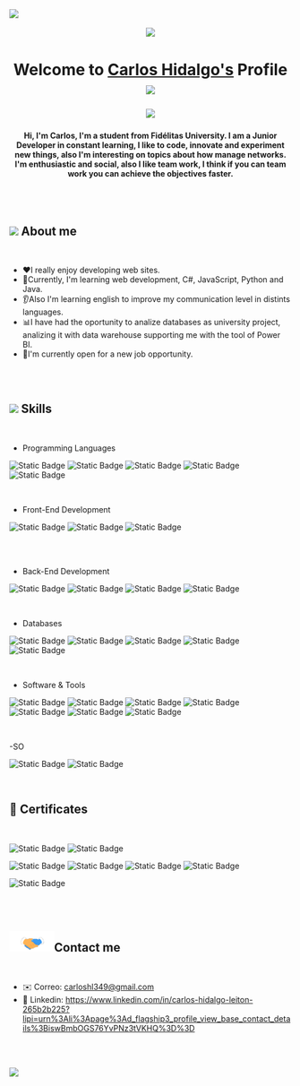 
<!--Welcome-->
<img src="https://user-images.githubusercontent.com/73097560/115834477-dbab4500-a447-11eb-908a-139a6edaec5c.gif">
<p align="center">
  <img src="https://miro.medium.com/max/2048/1*OohqW5DGh9CQS4hLY5FXzA.png" height="230"/>
</p>

<h1 align="center"><b>Welcome to <a href="https://100rabhcsmc.github.io/Me.io/" target="blank">Carlos Hidalgo's</a> Profile </b><img src="https://media.giphy.com/media/hvRJCLFzcasrR4ia7z/giphy.gif" width="35"></h1>


<p align="center">
	<a href="https://github.com/Bouaskaoun">
		<img src="https://readme-typing-svg.herokuapp.com?lines=Systems+Engineering+Student;Full+Stack+Web+Developer;Teamwork;Always%20learning%20new%20things&center=true&width=380&height=45">
	</a>
</p>



<!--Description-->

<h4 align="center">Hi, I'm Carlos, I'm a student from Fidélitas University. I am a Junior Developer in constant learning, I like to code, innovate and experiment new things, also I'm interesting on topics about how manage networks.
  I'm enthusiastic and social, also I like team work, I think if you can team work you can achieve the objectives faster.
</h4>


<br><br>


<!--About Me-->

## <picture><img src = "https://github.com/7oSkaaa/7oSkaaa/blob/main/Images/about_me.gif?raw=true" width = 30px></picture> About me

<br>

- ❤️I really enjoy developing web sites.
- 🌱Currently, I'm learning web development, C#, JavaScript, Python and Java. 
- 👂Also I'm learning english to improve my communication level in distints languages.
- 📊I have had the oportunity to analize databases as university project, analizing it with data warehouse supporting me with the tool of Power BI.
- 👤I'm currently open for a new job opportunity.

<br><br>


<!--Skills-->

## <img src="https://media2.giphy.com/media/QssGEmpkyEOhBCb7e1/giphy.gif?cid=ecf05e47a0n3gi1bfqntqmob8g9aid1oyj2wr3ds3mg700bl&rid=giphy.gif" width ="25"><b> Skills</b>
<br>


- Programming Languages


![Static Badge](https://img.shields.io/badge/python-%23265C4B?style=for-the-badge&logo=python&logoColor=%238FC1B5)
![Static Badge](https://img.shields.io/badge/javascript-black?style=for-the-badge&logo=javascript&logoColor=%23F7DF1E)
![Static Badge](https://img.shields.io/badge/php-%23012030?style=for-the-badge&logo=php&logoColor=%23777BB4)
![Static Badge](https://img.shields.io/badge/java-red?style=for-the-badge&logoColor=white)
![Static Badge](https://img.shields.io/badge/C%23-purple?style=for-the-badge)




<br>

- Front-End Development


![Static Badge](https://img.shields.io/badge/html5-%23F29325?style=for-the-badge&logo=html5&logoColor=%23E34F26)
![Static Badge](https://img.shields.io/badge/css3-%23589A8D?style=for-the-badge&logo=css3&logoColor=%231572B6)
![Static Badge](https://img.shields.io/badge/react-black?style=for-the-badge&logo=react&logoColor=%2361DAFB)




<br>

<br>

- Back-End Development


![Static Badge](https://img.shields.io/badge/nodejs-%235FA04E?style=for-the-badge&logo=nodedotjs&logoColor=white)
![Static Badge](https://img.shields.io/badge/Spring%20Boot-white?style=for-the-badge&logo=Spring%20Boot)
![Static Badge](https://img.shields.io/badge/.Net%20Core-purple?style=for-the-badge&logo=.Net)
![Static Badge](https://img.shields.io/badge/Flask-red?style=for-the-badge&logo=flask)






<br>

- Databases



![Static Badge](https://img.shields.io/badge/microsoftsqlserver-%23F2F2F2?style=for-the-badge&logo=microsoftsqlserver&logoColor=%23CC2927)
![Static Badge](https://img.shields.io/badge/mysql-%23012030?style=for-the-badge&logo=mysql&logoColor=%234479A1)
![Static Badge](https://img.shields.io/badge/phpmyadmin-%23C2BB00?style=for-the-badge&logo=phpmyadmin&logoColor=%236C78AF)
![Static Badge](https://img.shields.io/badge/postgresql-%23D2E8E3?style=for-the-badge&logo=postgresql&logoColor=postgresql)
![Static Badge](https://img.shields.io/badge/oracle-white?style=for-the-badge&logo=oracle&logoColor=red)



<br>

- Software & Tools

![Static Badge](https://img.shields.io/badge/visualstudiocode-%23007ACC?style=for-the-badge&logo=visualstudiocode&logoColor=white)
![Static Badge](https://img.shields.io/badge/visualstudio-%235C2D91?style=for-the-badge&logo=visualstudio&logoColor=white)
![Static Badge](https://img.shields.io/badge/apachenetbeanside-%231B6AC6?style=for-the-badge&logo=apachenetbeanside&logoColor=white)
![Static Badge](https://img.shields.io/badge/xampp-%23FB7A24?style=for-the-badge&logo=xampp&logoColor=white)
![Static Badge](https://img.shields.io/badge/git-%23F05032?style=for-the-badge&logo=git&logoColor=white)
![Static Badge](https://img.shields.io/badge/github-%23181717?style=for-the-badge&logo=github&logoColor=white)
![Static Badge](https://img.shields.io/badge/powerbi-%23F2C811?style=for-the-badge&logo=powerbi&logoColor=white)


<br>

-SO

![Static Badge](https://img.shields.io/badge/windows11-%230078D4?style=for-the-badge&logo=windows11&logoColor=white)
![Static Badge](https://img.shields.io/badge/windows10-%230078D6?style=for-the-badge&logo=windows10&logoColor=white)


<br>

## 📄 Certificates

<br>

![Static Badge](https://img.shields.io/badge/ccna1-%2345C4B0?style=for-the-badge&logo=cisco&logoColor=black)
![Static Badge](https://img.shields.io/badge/ccna2-%2313678A?style=for-the-badge&logo=cisco&logoColor=black)

![Static Badge](https://img.shields.io/badge/IT%20Essential-%23012030?style=for-the-badge&logo=cisco&logoColor=WHITE)
![Static Badge](https://img.shields.io/badge/Introduction%20to%20IoT-%23012030?style=for-the-badge&logo=cisco&logoColor=WHITE)
![Static Badge](https://img.shields.io/badge/Cibersecurity-%23012030?style=for-the-badge&logo=cisco&logoColor=WHITE)
![Static Badge](https://img.shields.io/badge/Get%20Connected-%23012030?style=for-the-badge&logo=cisco&logoColor=WHITE)

![Static Badge](https://img.shields.io/badge/SCRUM-red?style=for-the-badge&logo=Introduction%20to%20IOT&logoColor=%23777BB4)



<br><br>

## </b><img src="https://github.com/0xAbdulKhalid/0xAbdulKhalid/raw/main/assets/mdImages/handshake.gif" width ="80">Contact me

<br>

- ✉️ Correo: carloshl349@gmail.com
- 👤 Linkedin: https://www.linkedin.com/in/carlos-hidalgo-leiton-265b2b225?lipi=urn%3Ali%3Apage%3Ad_flagship3_profile_view_base_contact_details%3BiswBmbOGS76YvPNz3tVKHQ%3D%3D

<br><br>

<img src="https://user-images.githubusercontent.com/73097560/115834477-dbab4500-a447-11eb-908a-139a6edaec5c.gif">
